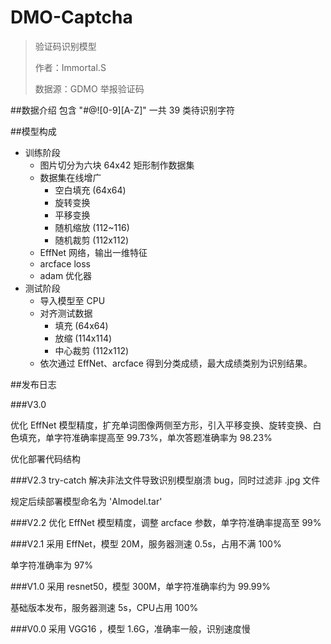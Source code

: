 # DMO-Captcha
> 验证码识别模型
> 
>作者：Immortal.S
> 
>数据源：GDMO 举报验证码

##数据介绍
包含 "#@![0-9][A-Z]" 一共 39 类待识别字符

##模型构成
* 训练阶段
  * 图片切分为六块 64x42 矩形制作数据集
  * 数据集在线增广
    * 空白填充 (64x64)
    * 旋转变换
    * 平移变换
    * 随机缩放 (112~116)
    * 随机裁剪 (112x112)
  * EffNet 网络，输出一维特征
  * arcface loss
  * adam 优化器
* 测试阶段
  * 导入模型至 CPU
  * 对齐测试数据
    * 填充 (64x64)
    * 放缩 (114x114)
    * 中心裁剪 (112x112)
  * 依次通过 EffNet、arcface 得到分类成绩，最大成绩类别为识别结果。

##发布日志

###V3.0

优化 EffNet 模型精度，扩充单词图像两侧至方形，引入平移变换、旋转变换、白色填充，单字符准确率提高至 99.73%，单次答题准确率为 98.23%

优化部署代码结构

###V2.3
try-catch 解决非法文件导致识别模型崩溃 bug，同时过滤非 .jpg 文件

规定后续部署模型命名为 'AImodel.tar'

###V2.2
优化 EffNet 模型精度，调整 arcface 参数，单字符准确率提高至 99%

###V2.1
采用 EffNet，模型 20M，服务器测速 0.5s，占用不满 100%

单字符准确率为 97%

###V1.0
采用 resnet50，模型 300M，单字符准确率约为 99.99%

基础版本发布，服务器测速 5s，CPU占用 100%

###V0.0
采用 VGG16 ，模型 1.6G，准确率一般，识别速度慢
